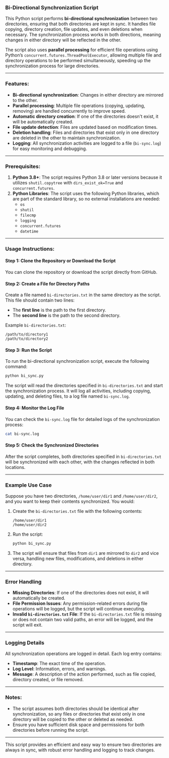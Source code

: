 ### Bi-Directional Synchronization Script

This Python script performs **bi-directional synchronization** between two directories, ensuring that both directories are kept in sync. It handles file copying, directory creation, file updates, and even deletions when necessary. The synchronization process works in both directions, meaning changes in either directory will be reflected in the other.

The script also uses **parallel processing** for efficient file operations using Python’s `concurrent.futures.ThreadPoolExecutor`, allowing multiple file and directory operations to be performed simultaneously, speeding up the synchronization process for large directories.

---

### Features:
- **Bi-directional synchronization**: Changes in either directory are mirrored to the other.
- **Parallel processing**: Multiple file operations (copying, updating, removing) are handled concurrently to improve speed.
- **Automatic directory creation**: If one of the directories doesn't exist, it will be automatically created.
- **File update detection**: Files are updated based on modification times.
- **Deletion handling**: Files and directories that exist only in one directory are deleted in the other to maintain synchronization.
- **Logging**: All synchronization activities are logged to a file (`bi-sync.log`) for easy monitoring and debugging.

---

### Prerequisites:
1. **Python 3.8+**: The script requires Python 3.8 or later versions because it utilizes `shutil.copytree` with `dirs_exist_ok=True` and `concurrent.futures`.
2. **Python Libraries**: The script uses the following Python libraries, which are part of the standard library, so no external installations are needed:
   - `os`
   - `shutil`
   - `filecmp`
   - `logging`
   - `concurrent.futures`
   - `datetime`

---

### Usage Instructions:

#### Step 1: Clone the Repository or Download the Script
You can clone the repository or download the script directly from GitHub.

#### Step 2: Create a File for Directory Paths
Create a file named `bi-directories.txt` in the same directory as the script. This file should contain two lines:
- The **first line** is the path to the first directory.
- The **second line** is the path to the second directory.

Example `bi-directories.txt`:
```
/path/to/directory1
/path/to/directory2
```

#### Step 3: Run the Script
To run the bi-directional synchronization script, execute the following command:

```bash
python bi_sync.py
```

The script will read the directories specified in `bi-directories.txt` and start the synchronization process. It will log all activities, including copying, updating, and deleting files, to a log file named `bi-sync.log`.

#### Step 4: Monitor the Log File
You can check the `bi-sync.log` file for detailed logs of the synchronization process:

```bash
cat bi-sync.log
```

#### Step 5: Check the Synchronized Directories
After the script completes, both directories specified in `bi-directories.txt` will be synchronized with each other, with the changes reflected in both locations.

---

### Example Use Case

Suppose you have two directories, `/home/user/dir1` and `/home/user/dir2`, and you want to keep their contents synchronized. You would:

1. Create the `bi-directories.txt` file with the following contents:

   ```
   /home/user/dir1
   /home/user/dir2
   ```

2. Run the script:

   ```bash
   python bi_sync.py
   ```

3. The script will ensure that files from `dir1` are mirrored to `dir2` and vice versa, handling new files, modifications, and deletions in either directory.

---

### Error Handling

- **Missing Directories**: If one of the directories does not exist, it will automatically be created.
- **File Permission Issues**: Any permission-related errors during file operations will be logged, but the script will continue executing.
- **Invalid `bi-directories.txt` File**: If the `bi-directories.txt` file is missing or does not contain two valid paths, an error will be logged, and the script will exit.

---

### Logging Details

All synchronization operations are logged in detail. Each log entry contains:
- **Timestamp**: The exact time of the operation.
- **Log Level**: Information, errors, and warnings.
- **Message**: A description of the action performed, such as file copied, directory created, or file removed.

---

### Notes:
- The script assumes both directories should be identical after synchronization, so any files or directories that exist only in one directory will be copied to the other or deleted as needed.
- Ensure you have sufficient disk space and permissions for both directories before running the script.

---

This script provides an efficient and easy way to ensure two directories are always in sync, with robust error handling and logging to track changes.
